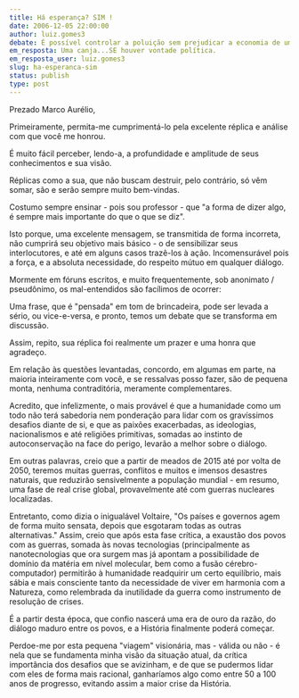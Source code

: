 ```yaml
---
title: Há esperança? SIM !
date: 2006-12-05 22:00:00
author: luiz.gomes3
debate: É possível controlar a poluição sem prejudicar a economia de um país?
em_resposta: Uma canja...SE houver vontade política.
em_resposta_user: luiz.gomes3
slug: ha-esperanca-sim
status: publish 
type: post
---
```


Prezado Marco Aurélio,  

Primeiramente, permita-me cumprimentá-lo pela excelente réplica e análise com que você me honrou.  

É muito fácil perceber, lendo-a, a profundidade e amplitude de seus conhecimentos e sua visão.  

Réplicas como a sua, que não buscam destruir, pelo contrário, só vêm somar, são e serão sempre muito bem-vindas.  

Costumo sempre ensinar - pois sou professor - que "a forma de dizer algo, é sempre mais importante do que o que se diz".   

Isto porque, uma excelente mensagem, se transmitida de forma incorreta, não cumprirá seu objetivo mais básico - o de sensibilizar seus interlocutores, e até em alguns casos trazê-los à ação. Incomensurável pois a força, e a absoluta necessidade, do respeito mútuo em qualquer diálogo.  

Mormente em fóruns escritos, e muito frequentemente, sob anonimato / pseudônimo, os mal-entendidos são facílimos de ocorrer:   

Uma frase, que é "pensada" em tom de brincadeira, pode ser levada a sério, ou vice-e-versa, e pronto, temos um debate que se transforma em discussão.  

Assim, repito, sua réplica foi realmente um prazer e uma honra que agradeço.  

Em relação às questões levantadas, concordo, em algumas em parte, na maioria inteiramente com você, e se ressalvas posso fazer, são de pequena monta, nenhuma contraditória, meramente complementares.  

Acredito, que infelizmente, o mais provável é que a humanidade como um todo não terá sabedoria nem ponderação para lidar com os gravíssimos desafios diante de si, e que as paixões exacerbadas, as ideologias, nacionalismos e até religiões primitivas, somadas ao instinto de autoconservação na face do perigo, levarão a melhor sobre o diálogo.  

Em outras palavras, creio que a partir de meados de 2015 até por volta de 2050, teremos muitas guerras, conflitos e muitos e imensos desastres naturais, que reduzirão sensivelmente a população mundial - em resumo, uma fase de real crise global, provavelmente até com guerras nucleares localizadas.  

Entretanto, como dizia o inigualável Voltaire, "Os países e governos agem de forma muito sensata, depois que esgotaram todas as outras alternativas." Assim, creio que após esta fase crítica, a exaustão dos povos com as guerras, somada às novas tecnologias (principalmente as nanotecnologias que ora surgem mas já apontam a possibilidade de domínio da matéria em nível molecular, bem como a fusão cérebro-computador) permitirão à humanidade readquirir um certo equilíbrio, mais sábia e mais consciente tanto da necessidade de viver em harmonia com a Natureza, como relembrada da inutilidade da guerra como instrumento de resolução de crises.  

É a partir desta época, que confio nascerá uma era de ouro da razão, do diálogo maduro entre os povos, e a História finalmente poderá começar.  

Perdoe-me por esta pequena "viagem" visionária, mas - válida ou não - é nela que se fundamenta minha visão da situação atual, da crítica importância dos desafios que se avizinham, e de que se pudermos lidar com eles de forma mais racional, ganharíamos algo como entre 50 a 100 anos de progresso, evitando assim a maior crise da História.
